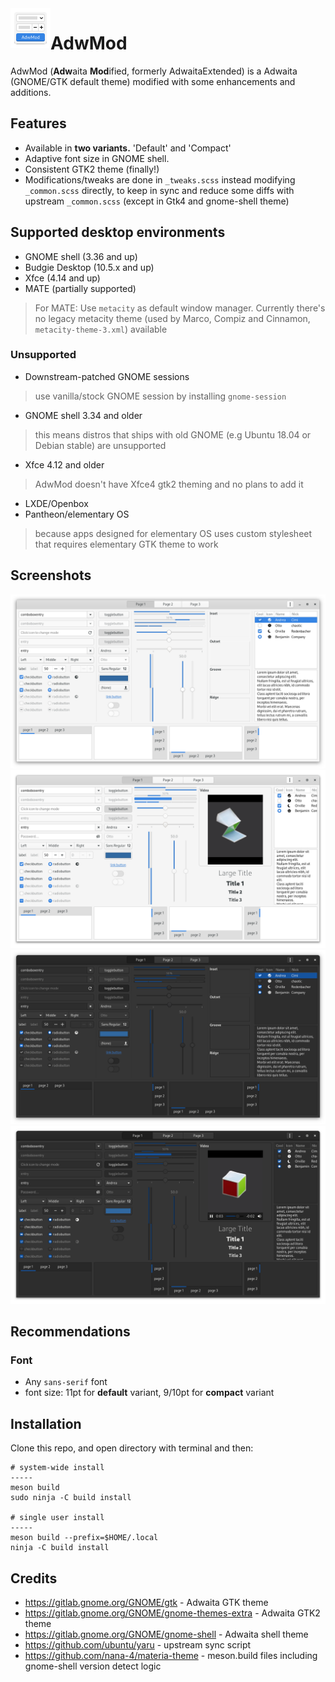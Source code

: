 <img src=".data/logo.svg" alt="AdwMod" align="left" width="64" height="64"/>

AdwMod
=====
AdwMod (**Adw**aita **Mod**ified, formerly AdwaitaExtended) is a Adwaita (GNOME/GTK default theme) modified with some enhancements and additions.

## Features
- Available in **two variants.** 'Default' and 'Compact'
- Adaptive font size in GNOME shell.
- Consistent GTK2 theme (finally!)
- Modifications/tweaks are done in `_tweaks.scss` instead modifying `_common.scss` directly, to keep in sync and reduce some diffs with upstream `_common.scss` (except in Gtk4 and gnome-shell theme)

## Supported desktop environments
- GNOME shell (3.36 and up)
- Budgie Desktop (10.5.x and up)
- Xfce (4.14 and up)
- MATE (partially supported)
> For MATE: Use `metacity` as default window manager. Currently there's no legacy metacity theme (used by Marco, Compiz and Cinnamon, `metacity-theme-3.xml`) available
### Unsupported
- Downstream-patched GNOME sessions
> use vanilla/stock GNOME session by installing `gnome-session`
- GNOME shell 3.34 and older
> this means distros that ships with old GNOME (e.g Ubuntu 18.04 or Debian stable) are unsupported
- Xfce 4.12 and older
> AdwMod doesn't have Xfce4 gtk2 theming and no plans to add it
- LXDE/Openbox
- Pantheon/elementary OS
> because apps designed for elementary OS uses custom stylesheet that requires elementary GTK theme to work

## Screenshots
![Light](/.data/light.png)
![Light-gtk4](/.data/light-gtk4.png)
![Dark](/.data/dark.png)
![Dark-gtk4](/.data/dark-gtk4.png)

## Recommendations
### Font
- Any `sans-serif` font
- font size: 11pt for **default** variant, 9/10pt for **compact** variant

## Installation
Clone this repo, and open directory with terminal and then:
```
# system-wide install
-----
meson build
sudo ninja -C build install

# single user install 
-----
meson build --prefix=$HOME/.local
ninja -C build install
```
## Credits
- https://gitlab.gnome.org/GNOME/gtk - Adwaita GTK theme
- https://gitlab.gnome.org/GNOME/gnome-themes-extra - Adwaita GTK2 theme
- https://gitlab.gnome.org/GNOME/gnome-shell - Adwaita shell theme
- https://github.com/ubuntu/yaru - upstream sync script
- https://github.com/nana-4/materia-theme - meson.build files including gnome-shell version detect logic
